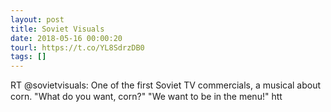 ```yaml
---
layout: post
title: Soviet Visuals
date: 2018-05-16 00:00:20
tourl: https://t.co/YL8SdrzDB0
tags: []
---
```

RT @sovietvisuals: One of the first Soviet TV commercials, a musical about corn. "What do you want, corn?" "We want to be in the menu!" htt